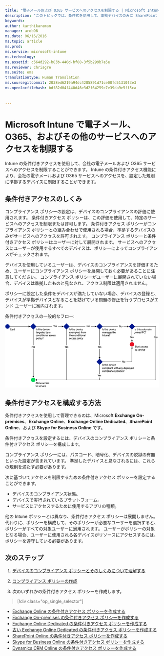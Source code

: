 ```yaml
---
title: "電子メールおよび O365 サービスへのアクセスを制限する | Microsoft Intune"
description: "このトピックでは、条件式を使用して、準拠デバイスのみに SharePoint Online およびその他のサービスの会社の電子メールや会社データへのアクセスを許可する方法について説明します。"
keywords: 
author: karthikaraman
manager: arob98
ms.date: 06/16/2016
ms.topic: article
ms.prod: 
ms.service: microsoft-intune
ms.technology: 
ms.assetid: c564d292-b83b-440d-bf08-3f5b299b7a5e
ms.reviewer: chrisgre
ms.suite: ems
translationtype: Human Translation
ms.sourcegitcommit: 2038ed6219a94dc4285891d71ce00fd51310f3e3
ms.openlocfilehash: bdf82d04f440d46e3d2f64259c7e39da9e5ff5ca


---
```


# Microsoft Intune で電子メール、O365、およびその他のサービスへのアクセスを制限する
Intune の条件付きアクセスを使用して、会社の電子メールおよび O365 サービスへのアクセスを制限することができます。 Intune の条件付きアクセス機能により、会社の電子メールおよび O365 サービスへのアクセスを、設定した規則に準拠するデバイスに制限することができます。
## 条件付きアクセスのしくみ
コンプライアンス ポリシーの設定は、デバイスのコンプライアンスの評価に使用されます。 条件付きアクセス ポリシーは、この評価を使用して、特定のサービスへのアクセスを制限または許可します。 条件付きアクセス ポリシーがコンプライアンス ポリシーとの組み合わせで使用される場合、準拠するデバイスのみがサービスへのアクセスを許可されます。 コンプライアンス ポリシーと条件付きアクセス ポリシーはユーザーに対して展開されます。 サービスへのアクセスにユーザーが使用するすべてのデバイスは、ポリシーによってコンプライアンスがチェックされます。

デバイスを使用しているユーザーは、デバイスのコンプライアンスを評価するため、ユーザーにコンプライアンス ポリシーを展開しておく必要があることに注意してください。
コンプライアンス ポリシーがユーザーに展開されていない場合、デバイスは準拠したものと見なされ、アクセス制限は適用されません。

ポリシーに設定した条件をデバイスが満たしていない場合、デバイスの登録と、デバイスが準拠デバイスとなることを妨げている問題の修正を行うプロセスがエンド ユーザーに案内されます。

条件付きアクセスの一般的なフロー:

![図は、デバイスがサービスへのアクセスを許可されているか、またはブロックされているかを決定するために使用する判断ポイントを示しています](../media/ConditionalAccess4.png)

## 条件付きアクセスを構成する方法
条件付きアクセスを使用して管理できるのは、Microsoft **Exchange On-premises**、**Exchange Online**、**Exchange Online Dedicated**、**SharePoint Online**、および **Skype for Business Online** です。

条件付きアクセスを設定するには、デバイスのコンプライアンス ポリシーと条件付きアクセス ポリシーを構成します。

コンプライアンス ポリシーには、パスコード、暗号化、デバイスの脱獄の有無といった設定が含まれています。 準拠したデバイスと見なされるには、これらの規則を満たす必要があります。

次に基づいてアクセスを制限するための条件付きアクセス ポリシーを設定することができます。
- デバイスのコンプライアンス状態。
- デバイスで実行されているプラットフォーム。
- サービスにアクセスするために使用するアプリの種類。

他の Intune ポリシーとは異なり、条件付きアクセス ポリシーは展開しません。 代わりに、ポリシーを構成して、そのポリシーが必要なユーザーを選択すると、ポリシーがすべての対象ユーザーに適用されます。 ユーザーがポリシーの対象となる場合、ユーザーに使用される各デバイスがリソースにアクセスするには、ポリシーを遵守している必要があります。


## 次のステップ
1. [デバイスのコンプライアンス ポリシーとそのしくみについて理解する ](introduction-to-device-compliance-policies-in-microsoft-intune.md)

2. [コンプライアンス ポリシーの作成](create-a-device-compliance-policy-in-microsoft-intune.md)

2.  次のいずれかの条件付きアクセス ポリシーを作成します。
> [!div class="op_single_selector"]
  - [Exchange Online の条件付きアクセス ポリシーを作成する](restrict-access-to-exchange-online-with-microsoft-intune.md)
  - [Exchange On-premises の条件付きアクセス ポリシーを作成する](restrict-access-to-exchange-onpremises-with-microsoft-intune.md)
  - [Exchange Online Dedicated の条件付きアクセス ポリシーを作成する](restrict-access-to-exchange-online-with-microsoft-intune.md)
  - [古い Exchange Online Dedicated の条件付きアクセス ポリシーを作成する](restrict-access-to-exchange-onpremises-with-microsoft-intune.md)
  - [SharePoint Online の条件付きアクセス ポリシーを作成する](restrict-access-to-sharepoint-online-with-microsoft-intune.md)
  - [Skype for Business Online の条件付きアクセス ポリシーを作成する](restrict-access-to-skype-for-business-online-with-microsoft-intune.md)
  - [Dynamics CRM Online の条件付きアクセス ポリシーを作成する](restrict-access-to-dynamics-crm-online-with-microsoft-intune.md)



<!--HONumber=Jul16_HO4-->


